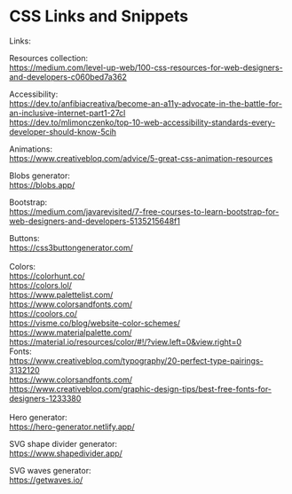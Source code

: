 # CSS Links and Snippets


Links:

Resources collection: \
https://medium.com/level-up-web/100-css-resources-for-web-designers-and-developers-c060bed7a362

Accessibility: \
https://dev.to/anfibiacreativa/become-an-a11y-advocate-in-the-battle-for-an-inclusive-internet-part1-27cl  \
https://dev.to/mlimonczenko/top-10-web-accessibility-standards-every-developer-should-know-5cih

Animations: \
https://www.creativebloq.com/advice/5-great-css-animation-resources

Blobs generator: \
https://blobs.app/

Bootstrap: \
https://medium.com/javarevisited/7-free-courses-to-learn-bootstrap-for-web-designers-and-developers-5135215648f1
  
Buttons:  \
https://css3buttongenerator.com/ \
\
Colors: \
https://colorhunt.co/ \
https://colors.lol/ \
https://www.palettelist.com/ \
https://www.colorsandfonts.com/ \
https://coolors.co/  \
https://visme.co/blog/website-color-schemes/ \
https://www.materialpalette.com/ \
https://material.io/resources/color/#!/?view.left=0&view.right=0
\
Fonts: \
https://www.creativebloq.com/typography/20-perfect-type-pairings-3132120 \
https://www.colorsandfonts.com/ \
https://www.creativebloq.com/graphic-design-tips/best-free-fonts-for-designers-1233380 \
 \
Hero generator: \
https://hero-generator.netlify.app/

SVG shape divider generator: \
https://www.shapedivider.app/

SVG waves generator: \
https://getwaves.io/
